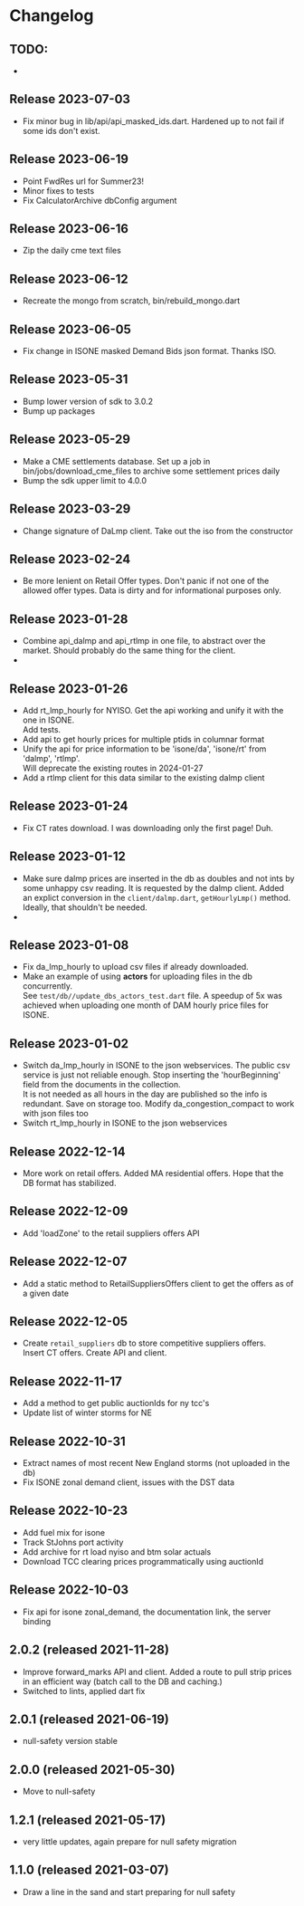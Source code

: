 # Changelog

## TODO:
- 

## Release 2023-07-03
- Fix minor bug in lib/api/api_masked_ids.dart.  Hardened up to not fail if some ids 
  don't exist.

## Release 2023-06-19
- Point FwdRes url for Summer23!
- Minor fixes to tests
- Fix CalculatorArchive dbConfig argument

## Release 2023-06-16
- Zip the daily cme text files

## Release 2023-06-12
- Recreate the mongo from scratch, bin/rebuild_mongo.dart
  
## Release 2023-06-05
- Fix change in ISONE masked Demand Bids json format.  Thanks ISO.

## Release 2023-05-31
- Bump lower version of sdk to 3.0.2
- Bump up packages

## Release 2023-05-29
- Make a CME settlements database.  Set up a job in bin/jobs/download_cme_files to archive 
  some settlement prices daily
- Bump the sdk upper limit to 4.0.0

## Release 2023-03-29
- Change signature of DaLmp client.  Take out the iso from the constructor

## Release 2023-02-24
- Be more lenient on Retail Offer types.  Don't panic if not one of the allowed offer types. 
Data is dirty and for informational purposes only.

## Release 2023-01-28
- Combine api_dalmp and api_rtlmp in one file, to abstract over the market.  Should 
  probably do the same thing for the client.
- 

## Release 2023-01-26
- Add rt_lmp_hourly for NYISO.  Get the api working and unify it with the one in ISONE.  
  Add tests. 
- Add api to get hourly prices for multiple ptids in columnar format
- Unify the api for price information to be 'isone/da', 'isone/rt' from 'dalmp', 'rtlmp'.  
  Will deprecate the existing routes in 2024-01-27
- Add a rtlmp client for this data similar to the existing dalmp client

## Release 2023-01-24
- Fix CT rates download.  I was downloading only the first page!  Duh.

## Release 2023-01-12
- Make sure dalmp prices are inserted in the db as doubles and not ints by some unhappy csv 
  reading.  It is requested by the dalmp client.  Added an explict conversion in the 
  `client/dalmp.dart`, `getHourlyLmp()` method.  Ideally, that shouldn't be needed.    
- 

## Release 2023-01-08
- Fix da_lmp_hourly to upload csv files if already downloaded.
- Make an example of using **actors** for uploading files in the db concurrently.  
  See `test/db//update_dbs_actors_test.dart` file.  A speedup of 5x was achieved when uploading 
  one month of DAM hourly price files for ISONE. 

## Release 2023-01-02
- Switch da_lmp_hourly in ISONE to the json webservices.  The public csv service is just not 
reliable enough.  Stop inserting the 'hourBeginning' field from the documents in the collection.  
It is not needed as all hours in the day are published so the info is redundant.  Save on storage 
too.  Modify da_congestion_compact to work with json files too
- Switch rt_lmp_hourly in ISONE to the json webservices


## Release 2022-12-14
- More work on retail offers.  Added MA residential offers.  Hope that the DB format has stabilized.

## Release 2022-12-09
- Add 'loadZone' to the retail suppliers offers API

## Release 2022-12-07
- Add a static method to RetailSuppliersOffers client to get the offers as of a given date

## Release 2022-12-05
- Create `retail_suppliers` db to store competitive suppliers offers.  
  Insert CT offers.  Create API and client.  

## Release 2022-11-17
- Add a method to get public auctionIds for ny tcc's 
- Update list of winter storms for NE

## Release 2022-10-31
- Extract names of most recent New England storms (not uploaded in the db)
- Fix ISONE zonal demand client, issues with the DST data

## Release 2022-10-23
- Add fuel mix for isone
- Track StJohns port activity
- Add archive for rt load nyiso and btm solar actuals
- Download TCC clearing prices programmatically using auctionId 

## Release 2022-10-03
- Fix api for isone zonal_demand, the documentation link, the server 
  binding

## 2.0.2 (released 2021-11-28)
- Improve forward_marks API and client.  Added a route to pull strip prices 
  in an efficient way (batch call to the DB and caching.)
- Switched to lints, applied dart fix

## 2.0.1 (released 2021-06-19)
- null-safety version stable

## 2.0.0 (released 2021-05-30)
- Move to null-safety

## 1.2.1 (released 2021-05-17)
- very little updates, again prepare for null safety migration

## 1.1.0 (released 2021-03-07)
- Draw a line in the sand and start preparing for null safety